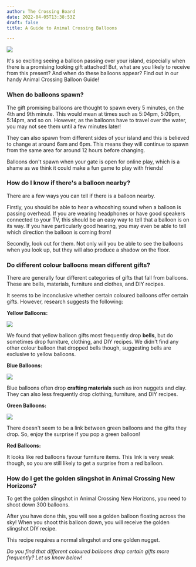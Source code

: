 ```yaml
---
author: The Crossing Board
date: 2022-04-05T13:38:53Z
draft: false
title: A Guide to Animal Crossing Balloons

---
```

![](/images/news/balloon-present-01-red.png)

It's so exciting seeing a balloon passing over your island, especially when there is a promising looking gift attached! But, what are you likely to receive from this present? And when do these balloons appear? Find out in our handy Animal Crossing Balloon Guide!

### **When do balloons spawn?**

The gift promising balloons are thought to spawn every 5 minutes, on the 4th and 9th minute. This would mean at times such as 5:04pm, 5:09pm, 5:14pm, and so on. However, as the balloons have to travel over the water, you may not see them until a few minutes later!

They can also spawn from different sides of your island and this is believed to change at around 6am and 6pm. This means they will continue to spawn from the same area for around 12 hours before changing.

Balloons don't spawn when your gate is open for online play, which is a shame as we think it could make a fun game to play with friends!

### **How do I know if there's a balloon nearby?**

There are a few ways you can tell if there is a balloon nearby.

Firstly, you should be able to hear a whooshing sound when a balloon is passing overhead. If you are wearing headphones or have good speakers connected to your TV, this should be an easy way to tell that a balloon is on its way. If you have particularly good hearing, you may even be able to tell which direction the balloon is coming from!

Secondly, look out for them. Not only will you be able to see the balloons when you look up, but they will also produce a shadow on the floor.

### **Do different colour balloons mean different gifts?**

There are generally four different categories of gifts that fall from balloons. These are bells, materials, furniture and clothes, and DIY recipes.

It seems to be inconclusive whether certain coloured balloons offer certain gifts. However, research suggests the following:

**Yellow Balloons:**

![](/images/news/untitled-design-17.png)

We found that yellow balloon gifts most frequently drop **bells**, but do sometimes drop furniture, clothing, and DIY recipes. We didn't find any other colour balloon that dropped bells though, suggesting bells are exclusive to yellow balloons.

**Blue Balloons:**

![](/images/news/untitled-design-16.png)

Blue balloons often drop **crafting materials** such as iron nuggets and clay. They can also less frequently drop clothing, furniture, and DIY recipes.

**Green Balloons:**

![](/images/news/untitled-design-14.png)

There doesn't seem to be a link between green balloons and the gifts they drop. So, enjoy the surprise if you pop a green balloon!

**Red Balloons:**

It looks like red balloons favour furniture items. This link is very weak though, so you are still likely to get a surprise from a red balloon. 

### **How do I get the golden slingshot in Animal Crossing New Horizons?**

To get the golden slingshot in Animal Crossing New Horizons, you need to shoot down 300 balloons. 

After you have done this, you will see a golden balloon floating across the sky! When you shoot this balloon down, you will receive the golden slingshot DIY recipe. 

This recipe requires a normal slingshot and one golden nugget. 

_Do you find that different coloured balloons drop certain gifts more frequently? Let us know below!_ 